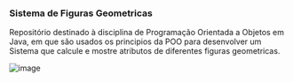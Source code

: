 <h3> Sistema de Figuras Geometricas </h3>

<p> Repositório destinado à disciplina de Programação Orientada a Objetos em Java, em que são usados os principios da POO para desenvolver um Sistema que calcule e mostre atributos de diferentes figuras geometricas.</p>

![image](https://user-images.githubusercontent.com/112733274/235518092-0cddc656-e77d-42d3-928d-a5d96d4bfd36.png)
